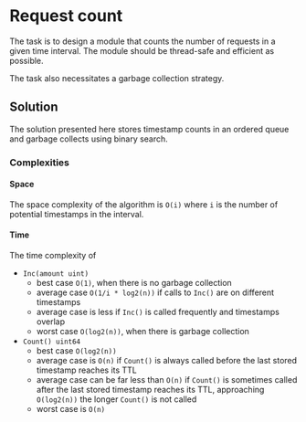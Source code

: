 # Request count

The task is to design a module that counts the number of requests in a given time interval. The module should be thread-safe and efficient as possible.

The task also necessitates a garbage collection strategy.

## Solution

The solution presented here stores timestamp counts in an ordered queue and garbage collects using binary search.

### Complexities

#### Space
The space complexity of the algorithm is `O(i)` where `i` is the number of potential timestamps in the interval.

#### Time
The time complexity of 

* `Inc(amount uint)`
    * best case `O(1)`, when there is no garbage collection
    * average case `O(1/i * log2(n))` if calls to `Inc()` are on different timestamps
    * average case is less if `Inc()` is called frequently and timestamps overlap
    * worst case `O(log2(n))`, when there is garbage collection
* `Count() uint64`
    * best case `O(log2(n))`
    * average case is `O(n)` if `Count()` is always called before the last stored timestamp reaches its TTL
    * average case can be far less than `O(n)` if `Count()` is sometimes called after the last stored timestamp reaches its TTL, approaching `O(log2(n))` the longer `Count()` is not called
    * worst case is `O(n)`
